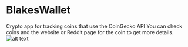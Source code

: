 # BlakesWallet
Crypto app for tracking coins that use the CoinGecko API
You can check coins and the website or Reddit page for the coin to get more details.
![alt text](https://seanblake.info/img/portfolio/blakewallet/blakeswallet-1.gif)

